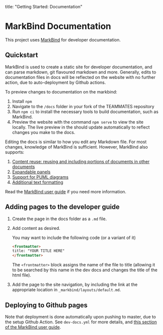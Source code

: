 <frontmatter>
  title: "Getting Started: Documentation"
</frontmatter>

# MarkBind Documentation

This project uses [MarkBind](https://markbind.org/) for developer documentation.

## Quickstart

MarkBind is used to create a static site for developer documentation, and can parse markdown, git flavoured markdown and more. Generally, edits to documentation files in docs will be reflected on the website with no further action, due to auto-deployment by Github actions.

To preview changes to documentation on the markbind:

1. Install `npm`
1. Navigate to the `/docs` folder in your fork of the TEAMMATES repository
1. Run `npm ci` to install the necessary tools to build documentation, such as MarkBind.
1. Preview the website with the command `npm serve` to view the site locally. The live preview in the should update automatically to reflect changes you make to the docs.

Editing the docs is similar to how you edit any Markdown file. For most changes, knowledge of MarkBind is sufficient. However, MarkBind also supports:

1. [Content reuse: reusing and including portions of documents in other documents](https://markbind.org/userGuide/reusingContents.html)
1. [Expandable panels](https://markbind.org/userGuide/components/presentation.html#panels)
1. [Support for PUML diagrams](https://markbind.org/userGuide/components/imagesAndDiagrams.html#diagrams)
1. [Additional text formatting](https://markbind.org/userGuide/markBindSyntaxOverview.html)

Read the [MarkBind user guide](https://markbind.org/userGuide) if you need more information.

## Adding pages to the developer guide

1. Create the page in the docs folder as a `.md` file.
1. Add content as desired.
    <box type="tip" light>

    You may want to include the following code (or a variant of it)

    ```markdown
    <frontmatter>
    title: "YOUR TITLE HERE"
    </frontmatter>
    ```

    The `<frontmatter>` block assigns the name of the file to title (allowing it to be searched by this name in the dev docs and changes the title of the html file).

    </box>
1. Add the page to the site navigation, by including the link at the appropriate location in <code>_markbind/layouts/default.md</code>.

## Deploying to Github pages

Note that deployment is done automatically upon pushing to master, due to the setup Github Action. See `dev-docs.yml` for more details, and [this section of the MarkBind user guide](https://markbind.org/userGuide/deployingTheSite.html).
